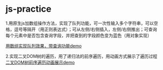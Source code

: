 # js-practice
1.用原生js加数组操作方法，实现了队列功能，可一次性输入多个字符串，可以空格，逗号等隔开（用正则表达式）；可从左侧/右侧插入，左侧/右侧推出；可查询每个元素中是否包含查询字段，并把查到的字段颜色变为蓝色（用对象实现）

[用数组实现队列效果，带查询功能demo](https://githgub.github.io/js-practice/jsPractice/page/practice6.html)

2.实现二叉DOM树的遍历，用了递归法的前序遍历，用动画方式展示了遍历过程
[二叉DOM树前序遍历动画展示demo](https://githgub.github.io/js-practice/jsPractice/page/practice7.html)
